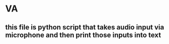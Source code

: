 # VA
## this file is python script that takes audio input via microphone and then print those inputs into text 
